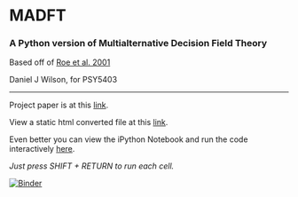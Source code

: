 # MADFT

### A Python version of Multialternative Decision Field Theory

Based off of [Roe et al. 2001](https://www.ncbi.nlm.nih.gov/pubmed/11381834)

Daniel J Wilson, for PSY5403

---

Project paper is at this [link](https://docs.google.com/document/d/1o0HggTdEodKiUXUui1RoPSVOcwloTz24Dqi2OWdUiKc/edit?usp=sharing).

View a static html converted file at this [link](https://rawgit.com/danieljwilson/MADFT/master/MADFT%20Notebook.html).

Even better you can view the iPython Notebook and run the code interactively [here](https://hub.mybinder.org/user/danieljwilson-madft-d8ymqkm4/notebooks/MADFT%20Notebook.ipynb). 

*Just press SHIFT + RETURN to run each cell.*

[![Binder](https://mybinder.org/badge.svg)](https://mybinder.org/v2/gh/danieljwilson/MADFT/master)

